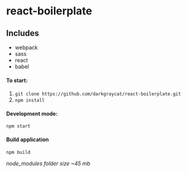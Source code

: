 # react-boilerplate

## Includes
* webpack
* sass
* react
* babel

#### To start:
1. `git clone https://github.com/darkgraycat/react-boilerplate.git`
2. `npm install`

#### Development mode:
`npm start`

#### Build application
`npm build`

*node_modules folder size ~45 mb*
